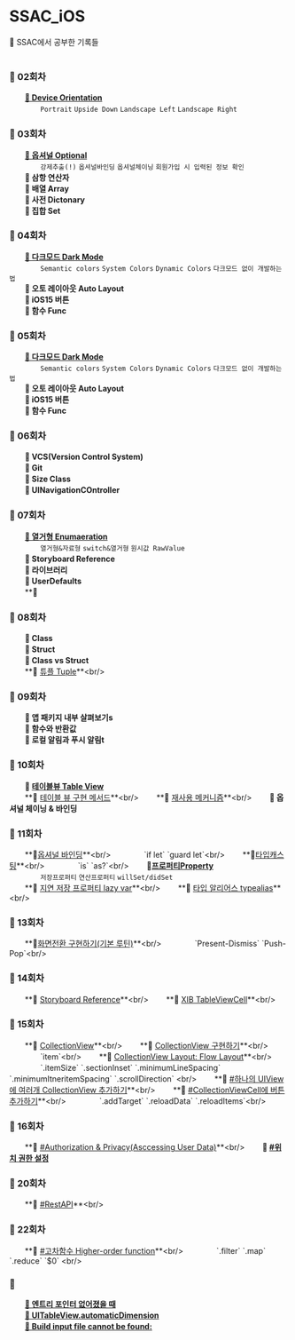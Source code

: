 # SSAC_iOS
🎄 SSAC에서 공부한 기록들<br/><br/>


### 🐾  02회차
　　**[📌 Device Orientation](https://github.com/yoogail105/SSAC_iOS/issues/3#issue-1015288934)**<br/>
  　　　　`Portrait` `Upside Down` `Landscape Left` `Landscape Right`<br/>

### 🐾  03회차
　　**[📌 옵셔널 Optional](https://github.com/yoogail105/SSAC_iOS/issues/1#issue-1012120893)**<br/>
　　　　`강제추출(!)` `옵셔널바인딩` `옵셔널체이닝` `회원가입 시 입력된 정보 확인`<br/>
　　**📌 삼항 연산자**<br/>
　　**📌 배열 Array**<br/>
　　**📌 사전 Dictonary**<br/>
　　**📌 집합 Set**<br/>
  
### 🐾  04회차
　　**[📌 다크모드 Dark Mode](https://github.com/yoogail105/SSAC_iOS/issues/2#issue-1013129058)**<br/>
  　　　　`Semantic colors` `System Colors` `Dynamic Colors` `다크모드 없이 개발하는 법`<br/>
      　　**📌 오토 레이아웃 Auto Layout**<br/>
      　　**📌 iOS15 버튼**<br/>
      　　**📌 함수 Func**<br/>

### 🐾  05회차
　　**[📌 다크모드 Dark Mode](https://github.com/yoogail105/SSAC_iOS/issues/2#issue-1013129058)**<br/>
  　　　　`Semantic colors` `System Colors` `Dynamic Colors` `다크모드 없이 개발하는 법`<br/>
　　**📌 오토 레이아웃 Auto Layout**<br/>
　　**📌 iOS15 버튼**<br/>
　　**📌 함수 Func**<br/>

### 🐾  06회차
　　**📌 VCS(Version Control System)**<br/>
　　**📌 Git**<br/>
　　**📌 Size Class**<br/>
　　**📌 UINavigationCOntroller**<br/>
        
### 🐾  07회차
　　**[📌 열거형 Enumaeration](https://github.com/yoogail105/SSAC_iOS/issues/5#issue-1021660492)**<br/>
  　　　　`열거형&자료형` `switch&열거형` `원시값 RawValue`<br/>
　　**📌 Storyboard Reference**<br/>
　　**📌 라이브러리**<br/>
　　**📌 UserDefaults**<br/>
　　**📌 
  

### 🐾  08회차
　　**📌 Class**<br/>
　　**📌 Struct**<br/>
　　**📌 Class vs Struct**<br/>
　　**📌 [튜플 Tuple](https://github.com/yoogail105/SSAC_iOS/blob/fa970ac3134d99794bda6531d9b641c6ccf16655/08%EC%9D%BC%EC%B0%A8(21.10.07)/%23Tuple.md)**<br/>

### 🐾  09회차
　　**📌 앱 패키지 내부 살펴보기s**<br/>
　　**📌 함수와 반환값**<br/>
　　**📌 로컬 알림과 푸시 알림t**<br/>
  
### 🐾  10회차
　　**📌 [테이블뷰 Table View](10일차(21.10.12)/테이블뷰TableView.md)**<br/>
　　**📌 [테이블 뷰 구현 메서드](https://github.com/yoogail105/SSAC_iOS/blob/9096d3b871cfe6e1b54e7ace756eafe2a1a84c19/10%EC%9D%BC%EC%B0%A8(21.10.12)/TableView%20%EA%B5%AC%ED%98%84%20%EB%A9%94%EC%84%9C%EB%93%9C.md)**<br/>
　　**📌 [재사용 메커니즘](https://github.com/yoogail105/SSAC_iOS/blob/9fd9b13c40a8f05b51d8b8b3c984af44fd0c6983/10%EC%9D%BC%EC%B0%A8(21.10.12)/3.%20%EC%9E%AC%EC%82%AC%EC%9A%A9%20%EB%A9%94%EC%BB%A4%EB%8B%88%EC%A6%98(dequeueReusableCell).md)**<br/>
　　**📌 옵셔널 체이닝 & 바인딩**<br/>

### 🐾 11회차
　　**📌[옵셔널 바인딩](https://github.com/yoogail105/SSAC_iOS/blob/c00d9d6febb8f41adb5b02e0ffb05f2d084a75ae/11%EC%9D%BC%EC%B0%A8(21.10.13)/%23%EC%98%B5%EC%85%94%EB%84%90%EB%B0%94%EC%9D%B8%EB%94%A9:%20If-let,%20guard.md)**<br/>
　　　　`if let` `guard let`<br/>
　　**📌[타입캐스팅](https://github.com/yoogail105/SSAC_iOS/blob/c00d9d6febb8f41adb5b02e0ffb05f2d084a75ae/11%EC%9D%BC%EC%B0%A8(21.10.13)/%23%ED%83%80%EC%9E%85%EC%BA%90%EC%8A%A4%ED%8C%85.md)**<br/>
　　　　`is` `as?`<br/>
　　**📌[프로퍼티Property](https://velog.io/@yoogail/프로퍼티-Property-b0brnrsj)**<br/>
　　　　`저장프로퍼티` `연산프로퍼티` `willSet/didSet`<br/>
　　**📌 [지연 저장 프로퍼티 lazy var](https://github.com/yoogail105/SSAC_iOS/blob/5fd61e0120fce4ea05b133b7db63ad9675e356b2/11%EC%9D%BC%EC%B0%A8(21.10.13)/%23%EC%A7%80%EC%97%B0%20%EC%A0%80%EC%9E%A5%20%ED%94%84%EB%A1%9C%ED%8D%BC%ED%8B%B0.md)**<br/>
　　**📌 [타입 알리어스 typealias](https://github.com/yoogail105/SSAC_iOS/blob/5fd61e0120fce4ea05b133b7db63ad9675e356b2/11%EC%9D%BC%EC%B0%A8(21.10.13)/%23typealias.md)**<br/>

### 🐾 13회차
　　**📌[화면전환 구현하기(기본 루틴)](https://github.com/yoogail105/SSAC_iOS/blob/5bee58ef6506b8efc724a8340687bb342d36a931/13%EC%9D%BC%EC%B0%A8(21.10.15)/%23%ED%99%94%EB%A9%B4%EC%A0%84%ED%99%98%ED%95%98%EA%B8%B0(%EA%B8%B0%EB%B3%B8%EB%A3%A8%ED%8B%B4).md)**<br/>
　　　　`Present-Dismiss` `Push-Pop`<br/>

### 🐾 14회차
　　**📌 [Storyboard Reference](https://github.com/yoogail105/SSAC_iOS/blob/49d4d2a2968c590a03c100167ef8fa564ea885ff/14%EC%9D%BC%EC%B0%A8(21.10.18)/%23Storyboard%20reference.md)**<br/>
　　**📌 [XIB TableViewCell](https://github.com/yoogail105/SSAC_iOS/blob/2aaa580fadb2a65a63e9be83f44662aa00397c8b/14%EC%9D%BC%EC%B0%A8(21.10.18)/XIB%20TableViewCell.md)**<br/>

### 🐾 15회차
　　**📌 [CollectionView](https://github.com/yoogail105/SSAC_iOS/blob/061220a509c7fcb3864569e43a18f71de9be45aa/15%EC%9D%BC%EC%B0%A8(21.10.19)/%23collection%20view.md)**<br/>
　　**📌 [CollectionView 구현하기](https://github.com/yoogail105/SSAC_iOS/blob/e59ec5e41211db301b30922613ea9de9b3db68b4/15%EC%9D%BC%EC%B0%A8(21.10.19)/%23%20CollectionView%20%EA%B5%AC%ED%98%84%ED%95%98%EA%B8%B0.md)**<br/>
  　　　　`item`<br/>
　　**📌 [CollectionView Layout: Flow Layout](https://github.com/yoogail105/SSAC_iOS/blob/1df67c62cc577d84a3a103c083ddc2f0a366427f/15%EC%9D%BC%EC%B0%A8(21.10.19)/%23%20CollectionView%20Layout:%20Flow%20Layout.md)**<br/>
  　　　　`.itemSize` `.sectionInset` `.minimumLineSpacing` `.minimumItneritemSpacing` `.scrollDirection` <br/>
　　**📌 [#하나의 UIView에 여러개 CollectionView 추가하기](https://github.com/yoogail105/SSAC_iOS/blob/7aca97ab6286a39d69e0757dc309b967d9aaf6c2/15%EC%9D%BC%EC%B0%A8(21.10.19)/%23%20CollectionView%20Layout:%20Flow%20Layout.md)**<br/>
　　**📌 [#CollectionViewCell에 버튼 추가하기](https://github.com/yoogail105/SSAC_iOS/blob/461ec974e051a449d64370b9a6f97dee723c4992/15%EC%9D%BC%EC%B0%A8(21.10.19)/%23CollectionViewCell%EC%97%90%20%EB%B2%84%ED%8A%BC%20%EC%B6%94%EA%B0%80.md)**<br/>
  　　　　`.addTarget` `.reloadData` `.reloadItems`<br/>
      
### 🐾 16회차
　　**📌 [#Authorization & Privacy(Asccessing User Data)](https://github.com/yoogail105/SSAC_iOS/blob/e130e14e7152e947e4efff8295eb85deb03e0cae/16%ED%9A%8C%EC%B0%A8(21.10.20)/%23%20Authorization%20&%20Privacy(Asccessing%20User%20Data).md)**<br/>
　　**📌 [#위치 권한 설정](https://velog.io/@yoogail/위치-권한-설정-info.Plist)**<br/>
  
### 🐾 20회차  
　　**📌 [#RestAPI](https://github.com/yoogail105/SSAC_iOS/blob/8282470c48e8cf56ad6228e2a72c1fa2c3aac26e/19%ED%9A%8C%EC%B0%A8(21.10.26)/%23RestAPI.md)**<br/>
  
### 🐾 22회차 
　　**📌 [#고차함수 Higher-order function](https://github.com/yoogail105/SSAC_iOS/blob/668785ed686902830c509626fc6bbd2b97b9af8b/22%ED%9A%8C%EC%B0%A8(21.10.28)/%23%20%EA%B3%A0%EC%B0%A8%ED%95%A8%EC%88%98%20Higher-order%20function.md)**<br/>
  　　　　`.filter` `.map` `.reduce` `$0` <br/>
### 🐾
　　**[📌 엔트리 포인터 없어졌을 때](https://github.com/yoogail105/SSAC_iOS/issues/7#issue-1021663055)**<br/>
　　**[📌 UITableView.automaticDimension](https://github.com/yoogail105/SSAC_iOS/blob/19e61f97e6b44184193452a96fd1a56f6ef54756/Wiki/%23%20UITableView.automaticDimension.md)**<br/>
　　**[📌 Build input file cannot be found:](https://hmhhsh.notion.site/Build-input-file-cannot-be-found-09c657a36da445c2b1d2c6665be251e3)**<br/>
